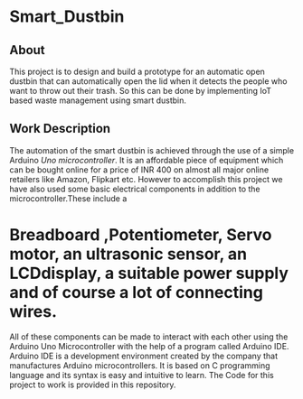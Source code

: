 # Smart_Dustbin
## About
This project is to design and build a prototype for an
automatic open dustbin that can automatically open the lid
when it detects the people who want to throw out their
trash. 
So this can be done by implementing IoT based waste
management using smart dustbin.

## Work Description
The automation of the smart dustbin is achieved through the use of a simple Arduino
*Uno microcontroller*. It is an affordable piece of equipment which can be bought online
for a price of INR 400 on almost all major online retailers like Amazon, Flipkart etc.
However to accomplish this project we have also used some basic electrical components in
addition to the microcontroller.These include a 
# Breadboard ,Potentiometer, Servo motor, an ultrasonic sensor, an LCDdisplay, a suitable power supply and of course a lot of connecting wires.
All of these components can be made to interact with each other using the Arduino Uno
Microcontroller with the help of a program called Arduino IDE.
Arduino IDE is a development environment created by the company that manufactures
Arduino microcontrollers.
It is based on C programming language and its syntax is easy and intuitive to learn. The Code for this project to work is provided in this repository.
